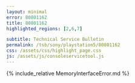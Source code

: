 ```yaml
---
layout: minimal
error: 80801162
title: 80801162
highlighted_regions: [2,6,7]

subtitle: Technical Service Bulletin
permalink: /tsb/sony/playstation5/80801162
css: /assets/css/highlight_page.css
js: /assets/js/consoleservicetool.js
---
```


{% include_relative MemoryInterfaceError.md %}
